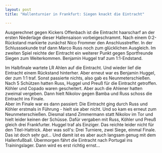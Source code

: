 ```yaml
---
layout: post
title: "Hallenturnier in Frankfurt: Siegen knackt die Eintracht"

---
```


Ausgerechnet gegen Kickers Offenbach ist die Eintracht haarscharf an der ersten Niederlage dieser Hallensaison vorbeigeschrammt. Nach einem 0:2-Rückstand markierte zunächst Nico Frommer den Anschlusstreffer. In der Schlusssekunde traf dann Marco Russ noch zum glücklichen Ausgleich. Im zweiten Spiel reichte der Eintracht ein weiterer Punkt gegen Sportfreunde Siegen zum Weiterkommen. Benjamin Huggel traf zum 1:1-Endstand. 

Im Halbfinale wartete LR Ahlen auf die Eintracht. Und wieder lief die Eintracht einem Rückstand hinterher. Aber erneut war es Benjamin Huggel, der zum 1:1 traf. Sonst passierte nichts, also gab es Neunmeterschießen. Nach 5 Schützen hatten Russ, Huggel und Preuß für die Eintracht getroffen. Köhler und Copado waren gescheitert. Aber auch die Ahlener hatten zweimal vergeben. Dann hielt Nikolov gegen Bamba und Russ schoss die Eintracht ins Finale.  
Aber im Finale war es dann passiert: Die Eintracht ging durch Russ und Köhler erstmals in Führung - hielt sie aber nicht. Und so kam es erneut zum Neunmeterschießen. Diesmal stand Zimmermann statt Nikolov im Tor und hielt leider keinen der Schüsse. Dafür vergaben mit Russ, Köhler und Preuß gleich drei Frankfurter. Huggel traf als Einziger. Das reichte leider nicht für den Titel-Hattrick. Aber was soll's: Drei Turniere, zwei Siege, einmal Finale. Das ist doch sehr gut... Und damit ist es aber auch langsam genug mit dem Hallenfußball. Übermorgen fährt die Eintracht nach Portugal ins Trainingslager. Dann wird es erst richtig ernst...
